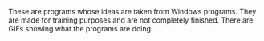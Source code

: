 These are programs whose ideas are taken from Windows programs. They are made for training purposes and are not completely finished. There are GIFs showing what the programs are doing.
